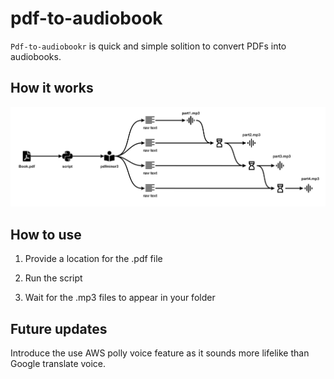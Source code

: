 # pdf-to-audiobook

<code>Pdf-to-audiobookr</code> is quick and simple solition to convert PDFs into audiobooks.

## How it works

<img src = "./doc_img/howitworks.jpg">

## How to use

1) Provide a location for the .pdf file

2) Run the script

3) Wait for the .mp3 files to appear in your folder

## Future updates

Introduce the use AWS polly voice feature as it sounds more lifelike than Google translate voice. 
